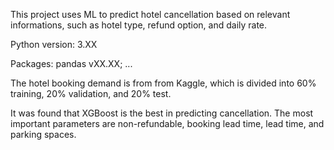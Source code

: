 This project uses ML to predict hotel cancellation based on relevant informations, such as hotel type, refund option, and daily rate.

Python version: 3.XX

Packages: pandas vXX.XX; ...

The hotel booking demand is from from Kaggle, which is divided into 60% training, 20% validation, and 20% test.

It was found that XGBoost is the best in predicting cancellation. The most important parameters are non-refundable, booking lead time, lead time, and parking spaces.

